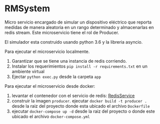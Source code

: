 # RMSystem
Micro servicio encargado de simular un dispositivo eléctrico que reporta medidas de manera aleatoria en un rango determinado y almacenarlas en redis stream. Este microservicio tiene el rol de Producer.

El simulador esta construido usando python 3.6 y la libreria asyncio.



Para ejecutar el microservicio localmente.
1. Garantizar que se tiene una instancia de redis corriendo. 
1. Instalar los requerimientos `pip install -r requirements.txt` en un ambiente virtual
2. Ejectar `python exec.py` desde la carpeta `app`


Para ejecutar el microservicio desde docker:
1. levantar el contenedor con el servicio de redis: [RedisService](https://github.com/OviLuis/RedisService)
1. construir la imagen `producer`. ejecutar `docker build -t producer .` desde la raiz del proyecto donde esta ubicado el archivo `Dockerfile`
2. ejecutar `docker-compose up -d` desde la raiz del proyecto o donde este ubicado el archivo `docker-compose.yml`



